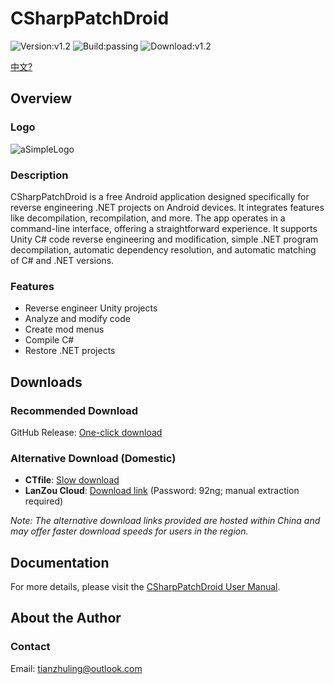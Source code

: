 # CSharpPatchDroid

![Version:v1.2](https://img.shields.io/badge/version-v1.2-blue)
![Build:passing](https://img.shields.io/badge/build-passing-green)
![Download:v1.2](https://img.shields.io/badge/download-latest-blue)

[中文?](../)
## Overview

### Logo

![aSimpleLogo](https://tianzhuling.github.io/CSharpPatchDroid/v1.0/doc/icon.png)

### Description

CSharpPatchDroid is a free Android application designed specifically for reverse engineering .NET projects on Android devices. It integrates features like decompilation, recompilation, and more. The app operates in a command-line interface, offering a straightforward experience. It supports Unity C# code reverse engineering and modification, simple .NET program decompilation, automatic dependency resolution, and automatic matching of C# and .NET versions.

### Features

- Reverse engineer Unity projects
- Analyze and modify code
- Create mod menus
- Compile C#
- Restore .NET projects

## Downloads

### Recommended Download

GitHub Release: [One-click download](https://github.com/tianzhuling/CSharpPatchDroid/releases/)

### Alternative Download (Domestic)

- **CTfile**: [Slow download](https://url72.ctfile.com/d/65372172-154364193-925301?p=1182)
- **LanZou Cloud**: [Download link](https://wwgc.lanzn.com/b01391wlyd) (Password: 92ng; manual extraction required)

*Note: The alternative download links provided are hosted within China and may offer faster download speeds for users in the region.*

## Documentation

For more details, please visit the [CSharpPatchDroid User Manual](https://tianzhuling.github.io/CSharpPatchDroid/v1.0/doc/index.html).

## About the Author

### Contact

Email: tianzhuling@outlook.com
